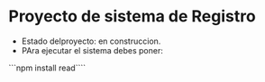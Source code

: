 <h1> Proyecto de sistema de Registro</h1>
 
- Estado delproyecto: en construccion.
- PAra ejecutar el sistema debes poner:

```npm install read````

